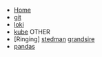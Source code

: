 <!-- docs/_sidebar.md -->

- [Home](/)
- [git](git.md)
- [loki](loki.md)
- [kube](kubenotes.md)
OTHER
- [Ringing]
	[stedman](stedman.md)
	[grandsire](g11.md)
- [pandas](notes.md)
